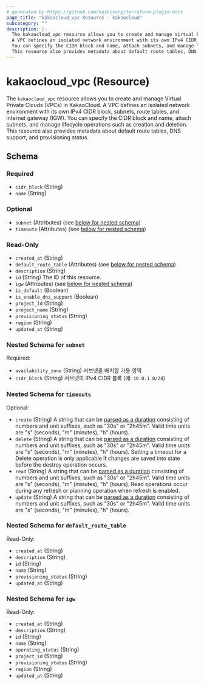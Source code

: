 ```yaml
---
# generated by https://github.com/hashicorp/terraform-plugin-docs
page_title: "kakaocloud_vpc Resource - kakaocloud"
subcategory: ""
description: |-
  The kakaocloud_vpc resource allows you to create and manage Virtual Private Clouds (VPCs) in KakaoCloud.
  A VPC defines an isolated network environment with its own IPv4 CIDR block, subnets, route tables, and internet gateway (IGW).
  You can specify the CIDR block and name, attach subnets, and manage lifecycle operations such as creation and deletion.
  This resource also provides metadata about default route tables, DNS support, and provisioning status.
---
```


# kakaocloud_vpc (Resource)

The `kakaocloud_vpc` resource allows you to create and manage Virtual Private Clouds (VPCs) in KakaoCloud.
A VPC defines an isolated network environment with its own IPv4 CIDR block, subnets, route tables, and internet gateway (IGW).
You can specify the CIDR block and name, attach subnets, and manage lifecycle operations such as creation and deletion.
This resource also provides metadata about default route tables, DNS support, and provisioning status.



<!-- schema generated by tfplugindocs -->
## Schema

### Required

- `cidr_block` (String)
- `name` (String)

### Optional

- `subnet` (Attributes) (see [below for nested schema](#nestedatt--subnet))
- `timeouts` (Attributes) (see [below for nested schema](#nestedatt--timeouts))

### Read-Only

- `created_at` (String)
- `default_route_table` (Attributes) (see [below for nested schema](#nestedatt--default_route_table))
- `description` (String)
- `id` (String) The ID of this resource.
- `igw` (Attributes) (see [below for nested schema](#nestedatt--igw))
- `is_default` (Boolean)
- `is_enable_dns_support` (Boolean)
- `project_id` (String)
- `project_name` (String)
- `provisioning_status` (String)
- `region` (String)
- `updated_at` (String)

<a id="nestedatt--subnet"></a>
### Nested Schema for `subnet`

Required:

- `availability_zone` (String) 서브넷을 배치할 가용 영역
- `cidr_block` (String) 서브넷의 IPv4 CIDR 블록 (예: `10.0.1.0/24`)


<a id="nestedatt--timeouts"></a>
### Nested Schema for `timeouts`

Optional:

- `create` (String) A string that can be [parsed as a duration](https://pkg.go.dev/time#ParseDuration) consisting of numbers and unit suffixes, such as "30s" or "2h45m". Valid time units are "s" (seconds), "m" (minutes), "h" (hours).
- `delete` (String) A string that can be [parsed as a duration](https://pkg.go.dev/time#ParseDuration) consisting of numbers and unit suffixes, such as "30s" or "2h45m". Valid time units are "s" (seconds), "m" (minutes), "h" (hours). Setting a timeout for a Delete operation is only applicable if changes are saved into state before the destroy operation occurs.
- `read` (String) A string that can be [parsed as a duration](https://pkg.go.dev/time#ParseDuration) consisting of numbers and unit suffixes, such as "30s" or "2h45m". Valid time units are "s" (seconds), "m" (minutes), "h" (hours). Read operations occur during any refresh or planning operation when refresh is enabled.
- `update` (String) A string that can be [parsed as a duration](https://pkg.go.dev/time#ParseDuration) consisting of numbers and unit suffixes, such as "30s" or "2h45m". Valid time units are "s" (seconds), "m" (minutes), "h" (hours).


<a id="nestedatt--default_route_table"></a>
### Nested Schema for `default_route_table`

Read-Only:

- `created_at` (String)
- `description` (String)
- `id` (String)
- `name` (String)
- `provisioning_status` (String)
- `updated_at` (String)


<a id="nestedatt--igw"></a>
### Nested Schema for `igw`

Read-Only:

- `created_at` (String)
- `description` (String)
- `id` (String)
- `name` (String)
- `operating_status` (String)
- `project_id` (String)
- `provisioning_status` (String)
- `region` (String)
- `updated_at` (String)
